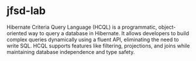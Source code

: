# jfsd-lab
Hibernate Criteria Query Language (HCQL) is a programmatic, object-oriented way to query a database in Hibernate. It allows developers to build complex queries dynamically using a fluent API, eliminating the need to write SQL. HCQL supports features like filtering, projections,  and joins while maintaining database independence and type safety.
